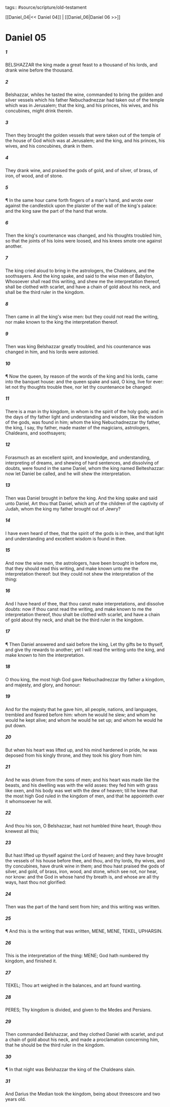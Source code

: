 tags:: #source/scripture/old-testament

[[Daniel_04|<< Daniel 04]] | [[Daniel_06|Daniel 06 >>]]

# Daniel 05

##### 1

BELSHAZZAR the king made a great feast to a thousand of his lords, and drank wine before the thousand.

##### 2

Belshazzar, whiles he tasted the wine, commanded to bring the golden and silver vessels which his father Nebuchadnezzar had taken out of the temple which was in Jerusalem; that the king, and his princes, his wives, and his concubines, might drink therein.

##### 3

Then they brought the golden vessels that were taken out of the temple of the house of God which was at Jerusalem; and the king, and his princes, his wives, and his concubines, drank in them.

##### 4

They drank wine, and praised the gods of gold, and of silver, of brass, of iron, of wood, and of stone.

##### 5

¶ In the same hour came forth fingers of a man's hand, and wrote over against the candlestick upon the plaister of the wall of the king's palace: and the king saw the part of the hand that wrote.

##### 6

Then the king's countenance was changed, and his thoughts troubled him, so that the joints of his loins were loosed, and his knees smote one against another.

##### 7

The king cried aloud to bring in the astrologers, the Chaldeans, and the soothsayers. And the king spake, and said to the wise men of Babylon, Whosoever shall read this writing, and shew me the interpretation thereof, shall be clothed with scarlet, and have a chain of gold about his neck, and shall be the third ruler in the kingdom.

##### 8

Then came in all the king's wise men: but they could not read the writing, nor make known to the king the interpretation thereof.

##### 9

Then was king Belshazzar greatly troubled, and his countenance was changed in him, and his lords were astonied.

##### 10

¶ Now the queen, by reason of the words of the king and his lords, came into the banquet house: and the queen spake and said, O king, live for ever: let not thy thoughts trouble thee, nor let thy countenance be changed:

##### 11

There is a man in thy kingdom, in whom is the spirit of the holy gods; and in the days of thy father light and understanding and wisdom, like the wisdom of the gods, was found in him; whom the king Nebuchadnezzar thy father, the king, I say, thy father, made master of the magicians, astrologers, Chaldeans, and soothsayers;

##### 12

Forasmuch as an excellent spirit, and knowledge, and understanding, interpreting of dreams, and shewing of hard sentences, and dissolving of doubts, were found in the same Daniel, whom the king named Belteshazzar: now let Daniel be called, and he will shew the interpretation.

##### 13

Then was Daniel brought in before the king. And the king spake and said unto Daniel, Art thou that Daniel, which art of the children of the captivity of Judah, whom the king my father brought out of Jewry?

##### 14

I have even heard of thee, that the spirit of the gods is in thee, and that light and understanding and excellent wisdom is found in thee.

##### 15

And now the wise men, the astrologers, have been brought in before me, that they should read this writing, and make known unto me the interpretation thereof: but they could not shew the interpretation of the thing:

##### 16

And I have heard of thee, that thou canst make interpretations, and dissolve doubts: now if thou canst read the writing, and make known to me the interpretation thereof, thou shalt be clothed with scarlet, and have a chain of gold about thy neck, and shalt be the third ruler in the kingdom.

##### 17

¶ Then Daniel answered and said before the king, Let thy gifts be to thyself, and give thy rewards to another; yet I will read the writing unto the king, and make known to him the interpretation.

##### 18

O thou king, the most high God gave Nebuchadnezzar thy father a kingdom, and majesty, and glory, and honour:

##### 19

And for the majesty that he gave him, all people, nations, and languages, trembled and feared before him: whom he would he slew; and whom he would he kept alive; and whom he would he set up; and whom he would he put down.

##### 20

But when his heart was lifted up, and his mind hardened in pride, he was deposed from his kingly throne, and they took his glory from him:

##### 21

And he was driven from the sons of men; and his heart was made like the beasts, and his dwelling was with the wild asses: they fed him with grass like oxen, and his body was wet with the dew of heaven; till he knew that the most high God ruled in the kingdom of men, and that he appointeth over it whomsoever he will.

##### 22

And thou his son, O Belshazzar, hast not humbled thine heart, though thou knewest all this;

##### 23

But hast lifted up thyself against the Lord of heaven; and they have brought the vessels of his house before thee, and thou, and thy lords, thy wives, and thy concubines, have drunk wine in them; and thou hast praised the gods of silver, and gold, of brass, iron, wood, and stone, which see not, nor hear, nor know: and the God in whose hand thy breath is, and whose are all thy ways, hast thou not glorified:

##### 24

Then was the part of the hand sent from him; and this writing was written.

##### 25

¶ And this is the writing that was written, MENE, MENE, TEKEL, UPHARSIN.

##### 26

This is the interpretation of the thing: MENE; God hath numbered thy kingdom, and finished it.

##### 27

TEKEL; Thou art weighed in the balances, and art found wanting.

##### 28

PERES; Thy kingdom is divided, and given to the Medes and Persians.

##### 29

Then commanded Belshazzar, and they clothed Daniel with scarlet, and put a chain of gold about his neck, and made a proclamation concerning him, that he should be the third ruler in the kingdom.

##### 30

¶ In that night was Belshazzar the king of the Chaldeans slain.

##### 31

And Darius the Median took the kingdom, being about threescore and two years old.
